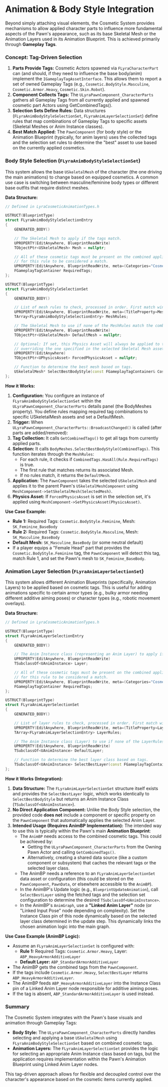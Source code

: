# Animation & Body Style Integration

Beyond simply attaching visual elements, the Cosmetic System provides mechanisms to allow applied character parts to influence more fundamental aspects of the Pawn's appearance, such as its base Skeletal Mesh or the Animation Layers used in its Animation Blueprint. This is achieved primarily through **Gameplay Tags**.

### Concept: Tag-Driven Selection

1. **Parts Provide Tags:** Cosmetic Actors spawned via `FLyraCharacterPart` can (and should, if they need to influence the base body/anim) implement the `IGameplayTagAssetInterface`. This allows them to report a set of owned Gameplay Tags (e.g., `Cosmetic.BodyStyle.Masculine`, `Cosmetic.Armor.Heavy`, `Cosmetic.Skin.Robot`).
2. **Component Collects Tags:** The `ULyraPawnComponent_CharacterParts` gathers all Gameplay Tags from all currently applied and spawned cosmetic part Actors using GetCombinedTags().
3. **Selection Sets Define Rules:** Data structures (`FLyraAnimBodyStyleSelectionSet`, `FLyraAnimLayerSelectionSet`) define rules that map combinations of Gameplay Tags to specific assets (Skeletal Meshes or Anim Instance classes).
4. **Best Match Applied:** The `PawnComponent` (for body style) or the Animation Blueprint (typically, for anim layers) uses the collected tags and the selection set rules to determine the "best" asset to use based on the currently applied cosmetics.

### Body Style Selection (`FLyraAnimBodyStyleSelectionSet`)

This system allows the base `USkeletalMesh` of the character (the one driving the main animations) to change based on equipped cosmetics. A common use case is switching between masculine/feminine body types or different base outfits that require distinct meshes.

**Data Structure:**

```cpp
// Defined in LyraCosmeticAnimationTypes.h

USTRUCT(BlueprintType)
struct FLyraAnimBodyStyleSelectionEntry
{
    GENERATED_BODY()

    // The Skeletal Mesh to apply if the tags match.
    UPROPERTY(EditAnywhere, BlueprintReadWrite)
    TObjectPtr<USkeletalMesh> Mesh = nullptr;

    // All of these cosmetic tags must be present on the combined applied parts
    // for this rule to be considered a match.
    UPROPERTY(EditAnywhere, BlueprintReadWrite, meta=(Categories="Cosmetic"))
    FGameplayTagContainer RequiredTags;
};

USTRUCT(BlueprintType)
struct FLyraAnimBodyStyleSelectionSet
{
    GENERATED_BODY()

    // List of mesh rules to check, processed in order. First match wins.
    UPROPERTY(EditAnywhere, BlueprintReadWrite, meta=(TitleProperty=Mesh))
    TArray<FLyraAnimBodyStyleSelectionEntry> MeshRules;

    // The Skeletal Mesh to use if none of the MeshRules match the combined tags.
    UPROPERTY(EditAnywhere, BlueprintReadWrite)
    TObjectPtr<USkeletalMesh> DefaultMesh = nullptr;

    // Optional: If set, this Physics Asset will always be applied to the mesh,
    // overriding the one specified in the selected Skeletal Mesh asset.
    UPROPERTY(EditAnywhere)
    TObjectPtr<UPhysicsAsset> ForcedPhysicsAsset = nullptr;

    // Function to determine the best mesh based on tags.
    USkeletalMesh* SelectBestBodyStyle(const FGameplayTagContainer& CosmeticTags) const;
};
```

**How it Works:**

1. **Configuration:** You configure an instance of `FLyraAnimBodyStyleSelectionSet` within the `ULyraPawnComponent_CharacterParts` details panel (the BodyMeshes property). You define rules mapping required tag combinations to specific USkeletalMesh assets and set a DefaultMesh.
2. **Trigger:** When `ULyraPawnComponent_CharacterParts::BroadcastChanged()` is called (after parts are added/removed):
3. **Tag Collection:** It calls `GetCombinedTags()` to get all tags from currently applied parts.
4. **Selection:** It calls `BodyMeshes.SelectBestBodyStyle(CombinedTags)`. This function iterates through the `MeshRules`:
   * For each rule, it checks if `CombinedTags.HasAll(Rule.RequiredTags)` is true.
   * The first rule that matches returns its associated Mesh.
   * If no rules match, it returns the `DefaultMesh`.
5. **Application:** The `PawnComponent` takes the selected `USkeletalMesh` and applies it to the parent Pawn's `USkeletalMeshComponent` using `MeshComponent->SetSkeletalMesh(SelectedMesh)`.
6. **Physics Asset:** If `ForcedPhysicsAsset` is set in the selection set, it's applied using `MeshComponent->SetPhysicsAsset(PhysicsAsset)`.

**Use Case Example:**

* **Rule 1:** Required Tags: `Cosmetic.BodyStyle.Feminine`, Mesh: `SK_Feminine_BaseBody`
* **Rule 2:** Required Tags: `Cosmetic.BodyStyle.Masculine`, Mesh: `SK_Masculine_BaseBody`
* **Default Mesh:** `SK_Masculine_BaseBody` (or some neutral default)
* If a player equips a "Female Head" part that provides the `Cosmetic.BodyStyle.Feminine` tag, the `PawnComponent` will detect this tag, match Rule 1, and set the Pawn's mesh to `SK_Feminine_BaseBody`.

### Animation Layer Selection (`FLyraAnimLayerSelectionSet`)

This system allows different Animation Blueprints (specifically, Animation Layers) to be applied based on cosmetic tags. This is useful for adding animations specific to certain armor types (e.g., bulky armor needing different additive aiming poses) or character types (e.g., robotic movement overlays).

**Data Structure:**

```cpp
// Defined in LyraCosmeticAnimationTypes.h

USTRUCT(BlueprintType)
struct FLyraAnimLayerSelectionEntry
{
    GENERATED_BODY()

    // The Anim Instance class (representing an Anim Layer) to apply if the tags match.
    UPROPERTY(EditAnywhere, BlueprintReadWrite)
    TSubclassOf<UAnimInstance> Layer;

    // All of these cosmetic tags must be present on the combined applied parts
    // for this rule to be considered a match.
    UPROPERTY(EditAnywhere, BlueprintReadWrite, meta=(Categories="Cosmetic"))
    FGameplayTagContainer RequiredTags;
};

USTRUCT(BlueprintType)
struct FLyraAnimLayerSelectionSet
{
    GENERATED_BODY()

    // List of layer rules to check, processed in order. First match wins.
    UPROPERTY(EditAnywhere, BlueprintReadWrite, meta=(TitleProperty=Layer))
    TArray<FLyraAnimLayerSelectionEntry> LayerRules;

    // The Anim Instance class (Layer) to use if none of the LayerRules match.
    UPROPERTY(EditAnywhere, BlueprintReadWrite)
    TSubclassOf<UAnimInstance> DefaultLayer;

    // Function to determine the best layer class based on tags.
    TSubclassOf<UAnimInstance> SelectBestLayer(const FGameplayTagContainer& CosmeticTags) const;
};
```

**How it Works (Integration):**

1. **Data Structure:** The `FLyraAnimLayerSelectionSet` structure itself exists and provides the `SelectBestLayer` logic, which works identically to `SelectBestBodyStyle` but returns an Anim Instance Class (`TSubclassOf<UAnimInstance>`).
2. **No Direct Application Component:** Unlike the Body Style selection, the provided code **does not** include a component or specific property on the `PawnComponent` that automatically applies the selected Anim Layer.
3. **Intended Usage (Requires AnimBP Implementation):** The intended way to use this is typically within the Pawn's main **Animation Blueprint**:
   * The `AnimBP` needs access to the combined cosmetic tags. This could be achieved by:
     * Getting the `ULyraPawnComponent_CharacterParts` from the Owning Pawn Actor and calling `GetCombinedTags()`.
     * Alternatively, creating a shared data source (like a custom component or subsystem) that caches the relevant tags or the selected layer class.
   * The AnimBP needs a reference to an `FLyraAnimLayerSelectionSet` data asset or configuration (this could be stored on the `PawnComponent`, `PawnData`, or elsewhere accessible to the `AnimBP`).
   * In the AnimBP's Update logic (e.g., `BlueprintUpdateAnimation`), call `SelectBestLayer` using the fetched tags and the selection set configuration to determine the desired `TSubclassOf<UAnimInstance>`.
   * In the AnimBP's `AnimGraph`, use a **"Linked Anim Layer"** node (or "Linked Input Pose" node depending on complexity). Set the Instance Class pin of this node dynamically based on the selected layer class determined in the update step. This dynamically links the chosen animation logic into the main graph.

**Use Case Example (AnimBP Logic):**

* Assume an `FLyraAnimLayerSelectionSet` is configured with:
  * **Rule 1:** Required Tags: `Cosmetic.Armor.Heavy`, Layer: `ABP_HeavyArmorAdditiveLayer`
  * **Default Layer:** `ABP_StandardArmorAdditiveLayer`
* The AnimBP gets the combined tags from the `PawnComponent`.
* If the tags include `Cosmetic.Armor.Heavy`, `SelectBestLayer` returns `ABP_HeavyArmorAdditiveLayer`.
* The AnimBP feeds `ABP_HeavyArmorAdditiveLayer` into the Instance Class pin of a Linked Anim Layer node responsible for additive aiming poses.
* If the tag is absent, `ABP_StandardArmorAdditiveLayer` is used instead.

### Summary

The Cosmetic System integrates with the Pawn's base visuals and animation through Gameplay Tags:

* **Body Style:** The `ULyraPawnComponent_CharacterParts` directly handles selecting and applying a base `USkeletalMesh` using `FLyraAnimBodyStyleSelectionSet` based on combined cosmetic tags.
* **Animation Layers:** The `FLyraAnimLayerSelectionSet` provides the logic for selecting an appropriate Anim Instance class based on tags, but the application requires implementation within the Pawn's Animation Blueprint using Linked Anim Layer nodes.

This tag-driven approach allows for flexible and decoupled control over the character's appearance based on the cosmetic items currently applied.

